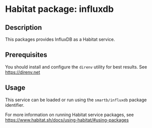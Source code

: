 # Habitat package: influxdb

## Description
This packages provides InfluxDB as a Habitat service.

## Prerequisites
You should install and configure the `direnv` utility for best results. See https://direnv.net 

## Usage
This service can be loaded or run using the `smartb/influxdb` package identifier.

For more information on running Habitat service packages, see https://www.habitat.sh/docs/using-habitat/#using-packages
